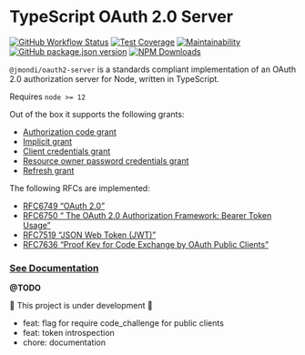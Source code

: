 # TypeScript OAuth 2.0 Server
[![GitHub Workflow Status](https://img.shields.io/github/workflow/status/jasonraimondi/typescript-oauth2-server/build%20and%20test?label=tests&style=flat-square)](https://github.com/jasonraimondi/typescript-oauth2-server)
[![Test Coverage](https://img.shields.io/codeclimate/coverage/jasonraimondi/typescript-oauth2-server?style=flat-square)](https://codeclimate.com/github/jasonraimondi/typescript-oauth2-server/test_coverage)
[![Maintainability](https://img.shields.io/codeclimate/coverage-letter/jasonraimondi/typescript-oauth2-server?label=maintainability&style=flat-square)](https://codeclimate.com/github/jasonraimondi/typescript-oauth2-server/maintainability)
[![GitHub package.json version](https://img.shields.io/github/package-json/v/jasonraimondi/typescript-oauth2-server?style=flat-square)](https://github.com/jasonraimondi/typescript-oauth2-server/releases/latest)
[![NPM Downloads](https://img.shields.io/npm/dt/@jmondi/oauth2-server?label=npm%20downloads&style=flat-square)](https://www.npmjs.com/package/@jmondi/oauth2-server)

`@jmondi/oauth2-server` is a standards compliant implementation of an OAuth 2.0 authorization server for Node, written in TypeScript. 

Requires `node >= 12`

Out of the box it supports the following grants:

- [Authorization code grant](#authorization-code-grant-with-pkce)
- [Implicit grant](#implicit-grant) 
- [Client credentials grant](#client-credentials-grant)
- [Resource owner password credentials grant](#password-grant)
- [Refresh grant](#refresh-token-grant)

The following RFCs are implemented:

- [RFC6749 “OAuth 2.0”](https://tools.ietf.org/html/rfc6749)
- [RFC6750 “ The OAuth 2.0 Authorization Framework: Bearer Token Usage”](https://tools.ietf.org/html/rfc6750)
- [RFC7519 “JSON Web Token (JWT)”](https://tools.ietf.org/html/rfc7519)
- [RFC7636 “Proof Key for Code Exchange by OAuth Public Clients”](https://tools.ietf.org/html/rfc7636)

### [See Documentation](https://jasonraimondi.github.io/typescript-oauth2-server/)


**@TODO**

:construction_worker: This project is under development :construction:

* feat: flag for require code_challenge for public clients
* feat: token introspection
* chore: documentation

